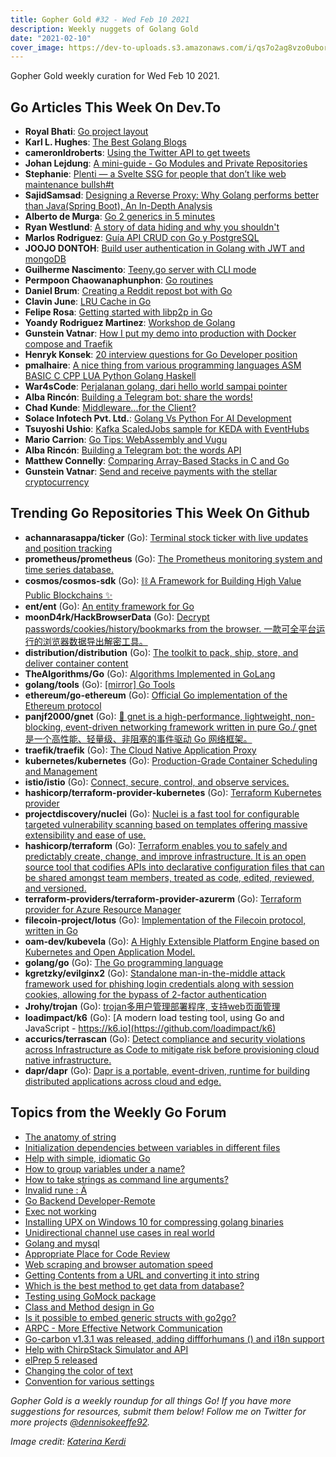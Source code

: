 ```yaml
---
title: Gopher Gold #32 - Wed Feb 10 2021
description: Weekly nuggets of Golang Gold
date: "2021-02-10"
cover_image: https://dev-to-uploads.s3.amazonaws.com/i/qs7o2ag8vzo0uborgc7v.png
---
```


Gopher Gold weekly curation for Wed Feb 10 2021.

## Go Articles This Week On Dev.To

- **Royal Bhati**: [Go project layout](https://dev.to/royal_bhati/package-layout-for-a-go-web-app-4oea)
- **Karl L. Hughes**: [The Best Golang Blogs](https://dev.to/draft/the-best-golang-blogs-4ih7)
- **cameronldroberts**: [Using the Twitter API to get tweets](https://dev.to/cameronldroberts/using-the-twitter-api-to-get-tweets-11c1)
- **Johan Lejdung**: [A mini-guide - Go Modules and Private Repositories](https://dev.to/johanlejdung/a-mini-guide-go-modules-and-private-repositories-4c7o)
- **Stephanie**: [Plenti — a Svelte SSG for people that don’t like web maintenance bullsh#t](https://dev.to/saystephanienow/plenti-a-svelte-ssg-for-people-that-don-t-like-web-maintenance-bullsh-t-1ld6)
- **SajidSamsad**: [Designing a Reverse Proxy: Why Golang performs better than Java(Spring Boot), An In-Depth Analysis](https://dev.to/samsadsajid/designing-a-reverse-proxy-why-golang-performs-better-than-java-spring-boot-an-in-depth-analysis-18oe)
- **Alberto de Murga**: [Go 2 generics in 5 minutes](https://dev.to/threkk/go-2-generics-in-5-minutes-1fjf)
- **Ryan Westlund**: [A story of data hiding and why you shouldn't](https://dev.to/yujiri8/a-story-of-data-hiding-and-why-you-shouldn-t-ala)
- **Marlos Rodriguez**: [Guía API CRUD con Go y PostgreSQL](https://dev.to/marlosrodriguez/guia-api-crud-con-go-y-postgresql-10gf)
- **JOOJO DONTOH**: [Build user authentication in Golang with JWT and mongoDB](https://dev.to/joojodontoh/build-user-authentication-in-golang-with-jwt-and-mongodb-2igd)
- **Guilherme Nascimento**: [Teeny.go server with CLI mode](https://dev.to/brcontainer/teeny-go-server-with-cli-mode-2oag)
- **Permpoon Chaowanaphunphon**: [Go routines](https://dev.to/mossnana/go-routines-2pij)
- **Daniel Brum**: [Creating a Reddit repost bot with Go](https://dev.to/banidrum/creating-a-reddit-repost-bot-with-go-3akg)
- **Clavin June**: [LRU Cache in Go](https://dev.to/clavinjune/lru-cache-in-go-1cfk)
- **Felipe Rosa**: [Getting started with libp2p in Go](https://dev.to/feliperosa/getting-started-with-libp2p-in-go-4hoa)
- **Yoandy Rodriguez Martinez**: [Workshop de Golang](https://dev.to/yorodm/workshop-de-golang-3eak)
- **Gunstein Vatnar**: [How I put my demo into production with Docker compose and Traefik](https://dev.to/gunstein/how-i-put-my-demo-into-production-with-docker-compose-and-traefik-5553)
- **Henryk Konsek**: [20 interview questions for Go Developer position](https://dev.to/hekonsek/20-interview-questions-for-go-developer-position-41ce)
- **pmalhaire**: [A nice thing from various programming languages ASM BASIC C CPP LUA Python Golang Haskell](https://dev.to/pmalhaire/the-nice-touch-of-ten-programming-languages-41gm)
- **War4sCode**: [Perjalanan golang, dari hello world sampai pointer](https://dev.to/war4scode/perjalanan-golang-dari-hello-world-sampai-pointer-5eie)
- **Alba Rincón**: [Building a Telegram bot: share the words!](https://dev.to/albarin/building-a-telegram-bot-share-the-words-5a17)
- **Chad Kunde**: [Middleware...for the Client?](https://dev.to/kunde21/middleware-for-the-client-20pn)
- **Solace Infotech Pvt. Ltd.**: [Golang Vs Python For AI Development](https://dev.to/ltdsolace/golang-vs-python-for-ai-development-5490)
- **Tsuyoshi Ushio**: [Kafka ScaledJobs sample for KEDA with EventHubs](https://dev.to/tsuyoshiushio/kafka-scaledjobs-sample-for-keda-with-eventhubs-h2m)
- **Mario Carrion**: [Go Tips: WebAssembly and Vugu](https://dev.to/mariocarrion/go-tips-webassembly-and-vugu-eil)
- **Alba Rincón**: [Building a Telegram bot: the words API](https://dev.to/albarin/building-a-telegram-bot-the-words-api-2m0h)
- **Matthew Connelly**: [Comparing Array-Based Stacks in C and Go](https://dev.to/mattconn/comparing-array-based-stacks-in-c-and-go-5e83)
- **Gunstein Vatnar**: [Send and receive payments with the stellar cryptocurrency](https://dev.to/gunstein/send-and-receive-payments-with-the-stellar-cryptocurrency-4ne8)

## Trending Go Repositories This Week On Github

- **achannarasappa/ticker** (Go): [Terminal stock ticker with live updates and position tracking](https://github.com/achannarasappa/ticker)
- **prometheus/prometheus** (Go): [The Prometheus monitoring system and time series database.](https://github.com/prometheus/prometheus)
- **cosmos/cosmos-sdk** (Go): [⛓️ A Framework for Building High Value Public Blockchains ✨](https://github.com/cosmos/cosmos-sdk)
- **ent/ent** (Go): [An entity framework for Go](https://github.com/ent/ent)
- **moonD4rk/HackBrowserData** (Go): [Decrypt passwords/cookies/history/bookmarks from the browser. 一款可全平台运行的浏览器数据导出解密工具。](https://github.com/moonD4rk/HackBrowserData)
- **distribution/distribution** (Go): [The toolkit to pack, ship, store, and deliver container content](https://github.com/distribution/distribution)
- **TheAlgorithms/Go** (Go): [Algorithms Implemented in GoLang](https://github.com/TheAlgorithms/Go)
- **golang/tools** (Go): [[mirror] Go Tools](https://github.com/golang/tools)
- **ethereum/go-ethereum** (Go): [Official Go implementation of the Ethereum protocol](https://github.com/ethereum/go-ethereum)
- **panjf2000/gnet** (Go): [🚀 gnet is a high-performance, lightweight, non-blocking, event-driven networking framework written in pure Go./ gnet 是一个高性能、轻量级、非阻塞的事件驱动 Go 网络框架。](https://github.com/panjf2000/gnet)
- **traefik/traefik** (Go): [The Cloud Native Application Proxy](https://github.com/traefik/traefik)
- **kubernetes/kubernetes** (Go): [Production-Grade Container Scheduling and Management](https://github.com/kubernetes/kubernetes)
- **istio/istio** (Go): [Connect, secure, control, and observe services.](https://github.com/istio/istio)
- **hashicorp/terraform-provider-kubernetes** (Go): [Terraform Kubernetes provider](https://github.com/hashicorp/terraform-provider-kubernetes)
- **projectdiscovery/nuclei** (Go): [Nuclei is a fast tool for configurable targeted vulnerability scanning based on templates offering massive extensibility and ease of use.](https://github.com/projectdiscovery/nuclei)
- **hashicorp/terraform** (Go): [Terraform enables you to safely and predictably create, change, and improve infrastructure. It is an open source tool that codifies APIs into declarative configuration files that can be shared amongst team members, treated as code, edited, reviewed, and versioned.](https://github.com/hashicorp/terraform)
- **terraform-providers/terraform-provider-azurerm** (Go): [Terraform provider for Azure Resource Manager](https://github.com/terraform-providers/terraform-provider-azurerm)
- **filecoin-project/lotus** (Go): [Implementation of the Filecoin protocol, written in Go](https://github.com/filecoin-project/lotus)
- **oam-dev/kubevela** (Go): [A Highly Extensible Platform Engine based on Kubernetes and Open Application Model.](https://github.com/oam-dev/kubevela)
- **golang/go** (Go): [The Go programming language](https://github.com/golang/go)
- **kgretzky/evilginx2** (Go): [Standalone man-in-the-middle attack framework used for phishing login credentials along with session cookies, allowing for the bypass of 2-factor authentication](https://github.com/kgretzky/evilginx2)
- **Jrohy/trojan** (Go): [trojan多用户管理部署程序, 支持web页面管理](https://github.com/Jrohy/trojan)
- **loadimpact/k6** (Go): [A modern load testing tool, using Go and JavaScript - https://k6.io](https://github.com/loadimpact/k6)
- **accurics/terrascan** (Go): [Detect compliance and security violations across Infrastructure as Code to mitigate risk before provisioning cloud native infrastructure.](https://github.com/accurics/terrascan)
- **dapr/dapr** (Go): [Dapr is a portable, event-driven, runtime for building distributed applications across cloud and edge.](https://github.com/dapr/dapr)

## Topics from the Weekly Go Forum

- [The anatomy of string](https://forum.golangbridge.org/t/the-anatomy-of-string/22297)
- [Initialization dependencies between variables in different files](https://forum.golangbridge.org/t/initialization-dependencies-between-variables-in-different-files/22346)
- [Help with simple, idiomatic Go](https://forum.golangbridge.org/t/help-with-simple-idiomatic-go/22308)
- [How to group variables under a name?](https://forum.golangbridge.org/t/how-to-group-variables-under-a-name/22298)
- [How to take strings as command line arguments?](https://forum.golangbridge.org/t/how-to-take-strings-as-command-line-arguments/22334)
- [Invalid rune : Ä](https://forum.golangbridge.org/t/invalid-rune-a/22325)
- [Go Backend Developer-Remote](https://forum.golangbridge.org/t/go-backend-developer-remote/22303)
- [Exec not working](https://forum.golangbridge.org/t/exec-not-working/22347)
- [Installing UPX on Windows 10 for compressing golang binaries](https://forum.golangbridge.org/t/installing-upx-on-windows-10-for-compressing-golang-binaries/22355)
- [Unidirectional channel use cases in real world](https://forum.golangbridge.org/t/unidirectional-channel-use-cases-in-real-world/22344)
- [Golang and mysql](https://forum.golangbridge.org/t/golang-and-mysql/22339)
- [Appropriate Place for Code Review](https://forum.golangbridge.org/t/appropriate-place-for-code-review/22300)
- [Web scraping and browser automation speed](https://forum.golangbridge.org/t/web-scraping-and-browser-automation-speed/22321)
- [Getting Contents from a URL and converting it into string](https://forum.golangbridge.org/t/getting-contents-from-a-url-and-converting-it-into-string/22336)
- [Which is the best method to get data from database?](https://forum.golangbridge.org/t/which-is-the-best-method-to-get-data-from-database/22354)
- [Testing using GoMock package](https://forum.golangbridge.org/t/testing-using-gomock-package/22322)
- [Class and Method design in Go](https://forum.golangbridge.org/t/class-and-method-design-in-go/22360)
- [Is it possible to embed generic structs with go2go?](https://forum.golangbridge.org/t/is-it-possible-to-embed-generic-structs-with-go2go/22318)
- [ARPC - More Effective Network Communication](https://forum.golangbridge.org/t/arpc-more-effective-network-communication/22296)
- [Go-carbon v1.3.1 was released, adding diffforhumans () and i18n support](https://forum.golangbridge.org/t/go-carbon-v1-3-1-was-released-adding-diffforhumans-and-i18n-support/22342)
- [Help with ChirpStack Simulator and API](https://forum.golangbridge.org/t/help-with-chirpstack-simulator-and-api/22295)
- [elPrep 5 released](https://forum.golangbridge.org/t/elprep-5-released/22352)
- [Changing the color of text](https://forum.golangbridge.org/t/changing-the-color-of-text/22343)
- [Convention for various settings](https://forum.golangbridge.org/t/convention-for-various-settings/22361)

_Gopher Gold is a weekly roundup for all things Go! If you have more suggestions for resources, submit them below! Follow me on Twitter for more projects [@dennisokeeffe92](https://twitter.com/dennisokeeffe92)._

_Image credit: [Katerina Kerdi](https://unsplash.com/@katekerdi)_